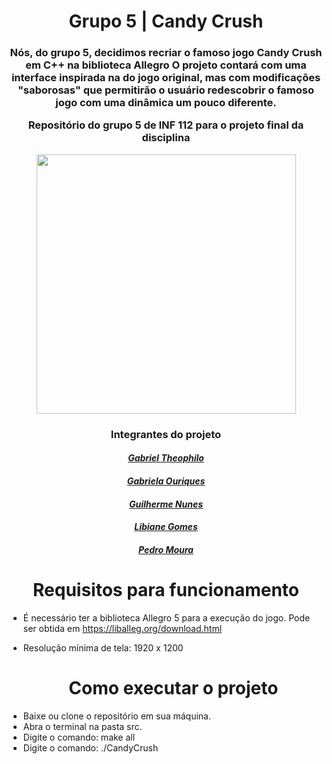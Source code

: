 <h1 align="center">
  Grupo 5 | Candy Crush
</h1>
<h3 align="center">
  Nós, do grupo 5, decidimos recriar o famoso jogo Candy Crush em C++ na biblioteca Allegro
  O projeto contará com uma interface inspirada na do jogo original, mas com modificações "saborosas" que permitirão o usuário redescobrir o famoso jogo com uma dinâmica um pouco diferente.

  Repositório do grupo 5 de INF 112 para o projeto final da disciplina
</h3>

<div align="center">
  <img  src="https://i.imgur.com/LKOFabQ.png" width="415px" heigth="405px"/>


<h3> Integrantes do projeto </h3>

  <h4><a href="https://github.com/GabrielTheophilo"><em>Gabriel Theophilo</em></a>
  <h4><a href="https://github.com/Gabrielaogd"><em>Gabriela Ouriques</em></a></h4>
  <h4><a href="https://github.com/guinlops"><em>Guilherme Nunes</em></a></h4>
  <h4><a href="https://github.com/Libianegomes"><em>Libiane Gomes</em></a></h4>
  <h4><a href="https://github.com/pedroohm"><em>Pedro Moura</em></a></h4>

</div>
  
   <h1 align="center">
  Requisitos para funcionamento
</h1>
  
+ É necessário ter a biblioteca Allegro 5 para a execução do jogo. Pode ser obtida em https://liballeg.org/download.html
+ Resolução mínima de tela: 1920 x 1200
  
  <h1 align="center">
  Como executar o projeto
</h1>
  
+ Baixe ou clone o repositório em sua máquina.
+ Abra o terminal na pasta src.
+ Digite o comando: make all
+ Digite o comando: ./CandyCrush
